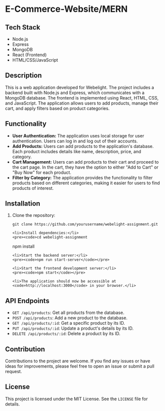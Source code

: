 

<body>
  <h1>E-Commerce-Website/MERN</h1>

  <h2>Tech Stack</h2>
  <ul>
    <li>Node.js</li>
    <li>Express</li>
    <li>MongoDB</li>
    <li>React (Frontend)</li>
    <li>HTML/CSS/JavaScript</li>
  </ul>

  <h2>Description</h2>
  <p>
    This is a web application developed for Webelight. The project includes a backend built with Node.js and Express,
    which communicates with a MongoDB database. The frontend is implemented using React, HTML, CSS, and JavaScript.
    The application allows users to add products, manage their cart, and apply filters based on product categories.
  </p>

  <h2>Functionality</h2>
  <ul>
    <li>
      <strong>User Authentication:</strong>
      The application uses local storage for user authentication. Users can log in and log out of their accounts.
    </li>
    <li>
      <strong>Add Products:</strong>
      Users can add products to the application's database. Each product includes details like name, description, price, and category.
    </li>
    <li>
      <strong>Cart Management:</strong>
      Users can add products to their cart and proceed to the cart page. In the cart, they have the option to either "Add to Cart" or "Buy Now" for each product.
    </li>
    <li>
      <strong>Filter by Category:</strong>
      The application provides the functionality to filter products based on different categories, making it easier for users to find products of interest.
    </li>
  </ul>

  <h2>Installation</h2>
  <ol>
    <li>Clone the repository:</li>
    <pre><code>git clone https://github.com/yourusername/webelight-assignment.git</code></pre>

    <li>Install dependencies:</li>
    <pre><code>cd webelight-assignment
npm install</code></pre>

    <li>Start the backend server:</li>
    <pre><code>npm run start-server</code></pre>

    <li>Start the frontend development server:</li>
    <pre><code>npm start</code></pre>

    <li>The application should now be accessible at <code>http://localhost:3000</code> in your browser.</li>
  </ol>

  <h2>API Endpoints</h2>
  <ul>
    <li><code>GET /api/products</code>: Get all products from the database.</li>
    <li><code>POST /api/products</code>: Add a new product to the database.</li>
    <li><code>GET /api/products/:id</code>: Get a specific product by its ID.</li>
    <li><code>PUT /api/products/:id</code>: Update a product's details by its ID.</li>
    <li><code>DELETE /api/products/:id</code>: Delete a product by its ID.</li>
  </ul>

  <h2>Contribution</h2>
  <p>
    Contributions to the project are welcome. If you find any issues or have ideas for improvements, please feel free to open an issue or submit a pull request.
  </p>

  <h2>License</h2>
  <p>
    This project is licensed under the MIT License. See the <code>LICENSE</code> file for details.
  </p>
</body>
